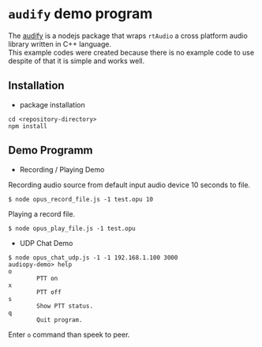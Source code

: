 # `audify` demo program

The [audify](https://almoghamdani.github.io/audify/index.html) is a nodejs package 
that wraps `rtAudio` a cross platform audio library written in C++ language.  
This example codes were created because there is no example code to use despite of that it is simple and works well.  

## Installation

* package installation  

```
cd <repository-directory>
npm install
```

## Demo Programm

* Recording / Playing Demo  

Recording audio source from default input audio device 10 seconds to file.  
```
$ node opus_record_file.js -1 test.opu 10
```

Playing a record file.  
```
$ node opus_play_file.js -1 test.opu
```

* UDP Chat Demo  

```
$ node opus_chat_udp.js -1 -1 192.168.1.100 3000
audiopy-demo> help
o
        PTT on
x
        PTT off
s
        Show PTT status.
q
        Quit program.

```
Enter `o` command than speek to peer.  
